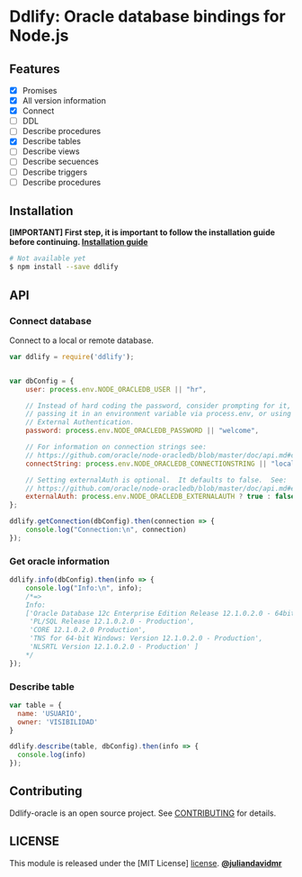 # Ddlify: Oracle database bindings for Node.js #

## Features

- [x] Promises
- [x] All version information
- [x] Connect
- [ ] DDL
- [ ] Describe procedures
- [x] Describe tables
- [ ] Describe views
- [ ] Describe secuences
- [ ] Describe triggers
- [ ] Describe procedures

## Installation

**[IMPORTANT] First step, it is important to follow the installation guide before continuing. [Installation guide](./docs/INSTALLATION.md)**

```sh
# Not available yet
$ npm install --save ddlify
```

## API

### Connect database
Connect to a local or remote database.

```js
var ddlify = require('ddlify');


var dbConfig = {
    user: process.env.NODE_ORACLEDB_USER || "hr",

    // Instead of hard coding the password, consider prompting for it,
    // passing it in an environment variable via process.env, or using
    // External Authentication.
    password: process.env.NODE_ORACLEDB_PASSWORD || "welcome",

    // For information on connection strings see:
    // https://github.com/oracle/node-oracledb/blob/master/doc/api.md#connectionstrings
    connectString: process.env.NODE_ORACLEDB_CONNECTIONSTRING || "localhost/orcl",

    // Setting externalAuth is optional.  It defaults to false.  See:
    // https://github.com/oracle/node-oracledb/blob/master/doc/api.md#extauth
    externalAuth: process.env.NODE_ORACLEDB_EXTERNALAUTH ? true : false
};

ddlify.getConnection(dbConfig).then(connection => {
    console.log("Connection:\n", connection)
});
```
### Get oracle information ##
```js
ddlify.info(dbConfig).then(info => {
    console.log("Info:\n", info);
    /*=>
    Info:
    ['Oracle Database 12c Enterprise Edition Release 12.1.0.2.0 - 64bit   Production',
     'PL/SQL Release 12.1.0.2.0 - Production',
     'CORE 12.1.0.2.0 Production',
     'TNS for 64-bit Windows: Version 12.1.0.2.0 - Production',
     'NLSRTL Version 12.1.0.2.0 - Production' ]
    */
});
```

### Describe table
```js
var table = {
  name: 'USUARIO',
  owner: 'VISIBILIDAD'
}

ddlify.describe(table, dbConfig).then(info => {
  console.log(info)
});
```


## Contributing

Ddlify-oracle is an open source project. See [CONTRIBUTING](./docs/CONTRIBUTING.md) for details.


## LICENSE ##

This module is released under the [MIT License] [license]. [**@juliandavidmr**](https://github.com/juliandavidmr)

[license]: http://www.opensource.org/licenses/mit-license.php
[oci]: http://www.oracle.com/technetwork/database/features/oci/index.html
[oci-lib]: http://www.oracle.com/technetwork/topics/linuxx86-64soft-092277.html
[oci-inc]: http://www.oracle.com/technetwork/topics/linuxx86-64soft-092277.html